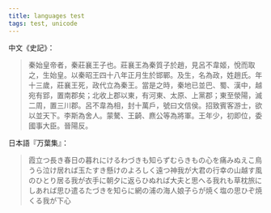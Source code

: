 ```yaml
---
title: languages test
tags: test, unicode
---
```


中文《史記》：

> 秦始皇帝者，秦莊襄王子也。莊襄王為秦質子於趙，見呂不韋姬，悅而取之，生始皇。以秦昭王四十八年正月生於邯鄲。及生，名為政，姓趙氏。年十三歲，莊襄王死，政代立為秦王。當是之時，秦地已並巴、蜀、漢中，越宛有郢，置南郡矣；北收上郡以東，有河東、太原、上黨郡；東至滎陽，滅二周，置三川郡。呂不韋為相，封十萬戶，號曰文信侯。招致賓客游士，欲以並天下。李斯為舍人。蒙驁、王齮、麃公等為將軍。王年少，初即位，委國事大臣。晉陽反。

日本語『万葉集』：

> 霞立つ長き春日の暮れにけるわづきも知らずむらきもの心を痛みぬえこ鳥うら泣け居れば玉たすき懸けのよろしく遠つ神我が大君の行幸の山越す風のひとり居る我が衣手に朝夕に返らひぬれば大夫と思へる我れも草枕旅にしあれば思ひ遣るたづきを知らに網の浦の海人娘子らが焼く塩の思ひぞ焼くる我が下心
